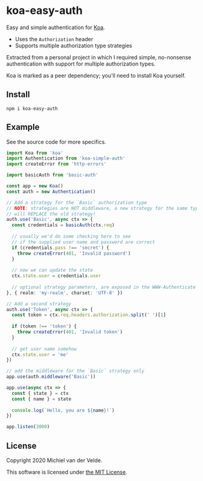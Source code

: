 # koa-easy-auth

Easy and simple authentication for [Koa](https://github.com/koajs/koa).

* Uses the `Authorization` header
* Supports multiple authorization type strategies

Extracted from a personal project in which I required simple, no-nonsense
authentication with support for multiple authorization types.

Koa is marked as a peer dependency; you'll need to install Koa yourself.

## Install

```
npm i koa-easy-auth
```

## Example

See the source code for more specifics.

```ts
import Koa from 'koa'
import Authentication from 'koa-simple-auth'
import createError from 'http-errors'

import basicAuth from 'basic-auth'

const app = new Koa()
const auth = new Authentication()

// Add a strategy for the `Basic` authorization type
// NOTE: strategies are NOT middleware, a new strategy for the same type
// will REPLACE the old strategy!
auth.use('Basic', async ctx => {
  const credentials = basicAuth(ctx.req)
  
  // usually we'd do some checking here to see
  // if the supplied user name and password are correct
  if (credentials.pass !== 'secret') {
    throw createError(401, 'Invalid password')
  }
  
  // now we can update the state
  ctx.state.user = credentials.user
  
  // optional strategy parameters, are exposed in the WWW-Authenticate header
}, { realm: 'my-realm', charset: 'UTF-8' })

// Add a second strategy
auth.use('Token', async ctx => {
  const token = ctx.req.headers.authorization.split(' ')[1]
  
  if (token !== 'token') {
    throw createError(401, 'Invalid token')
  }
  
  // get user name somehow
  ctx.state.user = 'me'
})

// add the middleware for the `Basic` strategy only
app.use(auth.middleware('Basic'))

app.use(async ctx => {
  const { state } = ctx
  const { name } = state
  
  console.log(`Hello, you are ${name}!`)
})

app.listen(3000)
```

## License

Copyright 2020 Michiel van der Velde.

This software is licensed under [the MIT License](LICENSE).
